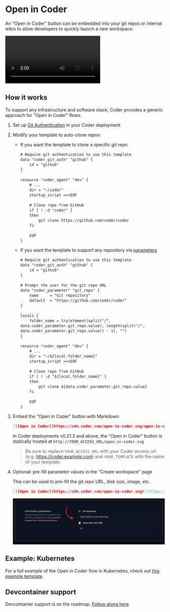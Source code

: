 # Open in Coder

An "Open in Coder" button can be embedded into your git repos or internal wikis to allow developers to quickly launch a new workspace.

<video autoplay playsinline loop>
  <source src="https://github.com/coder/coder/blob/main/docs/images/templates/open-in-coder.mp4?raw=true" type="video/mp4">
Your browser does not support the video tag.
</video>

## How it works

To support any infrastructure and software stack, Coder provides a generic approach for "Open in Coder" flows.

1. Set up [Git Authentication](../admin/git-providers.md#require-git-authentication-in-templates) in your Coder deployment

1. Modify your template to auto-clone repos:

   - If you want the template to clone a specific git repo

     ```hcl
     # Require git authentication to use this template
     data "coder_git_auth" "github" {
         id = "github"
     }

     resource "coder_agent" "dev" {
         # ...
         dir = "~/coder"
         startup_script =<<EOF

         # Clone repo from GitHub
         if [ ! -d "coder" ]
         then
             git clone https://github.com/coder/coder
         fi

         EOF
     }
     ```

   - If you want the template to support any repository via [parameters](./parameters.md)

     ```hcl
     # Require git authentication to use this template
     data "coder_git_auth" "github" {
         id = "github"
     }

     # Prompt the user for the git repo URL
     data "coder_parameter" "git_repo" {
         name     = "Git repository"
         default  = "https://github.com/coder/coder"
     }

     locals {
         folder_name = try(element(split("/", data.coder_parameter.git_repo.value), length(split("/", data.coder_parameter.git_repo.value)) - 1), "")
     }

     resource "coder_agent" "dev" {
         # ...
         dir = "~/${local.folder_name}"
         startup_script =<<EOF

         # Clone repo from GitHub
         if [ ! -d "${local.folder_name}" ]
         then
             git clone ${data.coder_parameter.git_repo.value}
         fi

         EOF
     }
     ```

1. Embed the "Open in Coder" button with Markdown

   ```md
   [![Open in Coder](https://cdn.coder.com/open-in-coder.svg/open-in-coder.svg)](https://YOUR_ACCESS_URL/templates/YOUR_TEMPLATE/workspace)
   ```

   In Coder deployments v0.21.3 and above, the "Open in Coder" button is statically hosted at `http://YOUR_ACCESS_URL/open-in-coder.svg`

   > Be sure to replace `YOUR_ACCESS_URL` with your Coder access url (e.g. https://coder.example.com) and `YOUR_TEMPLATE` with the name of your template.

1. Optional: pre-fill parameter values in the "Create workspace" page

   This can be used to pre-fill the git repo URL, disk size, image, etc.

   ```md
   [![Open in Coder](https://cdn.coder.com/open-in-coder.svg)](https://YOUR_ACCESS_URL/templates/YOUR_TEMPLATE/workspace?param.Git%20repository=https://github.com/coder/slog&param.Home%20Disk%20Size%20%28GB%29=20)
   ```

   ![Pre-filled parameters](../images/templates/pre-filled-parameters.png)

## Example: Kubernetes

For a full example of the Open in Coder flow in Kubernetes, check out [this example template](https://github.com/bpmct/coder-templates/tree/main/kubernetes-open-in-coder).

## Devcontainer support

Devcontainer support is on the roadmap. [Follow along here](https://github.com/coder/coder/issues/5559)
